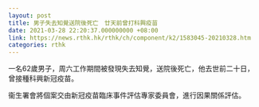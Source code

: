 ```yaml
---
layout: post
title: 男子失去知覺送院後死亡　廿天前曾打科興疫苗
date: 2021-03-28 22:20:37.000000000 +08:00
link: https://news.rthk.hk/rthk/ch/component/k2/1583045-20210328.htm
categories: rthk
---
```


一名62歲男子，周六工作期間被發現失去知覺，送院後死亡，他去世前二十日，曾接種科興新冠疫苗。

衞生署會將個案交由新冠疫苗臨床事件評估專家委員會，進行因果關係評估。
